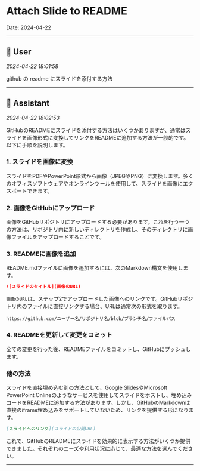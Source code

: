 # Attach Slide to README

Date: 2024-04-22

---

## 👤 User
*2024-04-22 18:01:58*

github の readme にスライドを添付する方法

---

## 🤖 Assistant
*2024-04-22 18:02:53*

GitHubのREADMEにスライドを添付する方法はいくつかありますが、通常はスライドを画像形式に変換してリンクをREADMEに追加する方法が一般的です。以下に手順を説明します。

### 1. スライドを画像に変換
スライドをPDFやPowerPoint形式から画像（JPEGやPNG）に変換します。多くのオフィスソフトウェアやオンラインツールを使用して、スライドを画像にエクスポートできます。

### 2. 画像をGitHubにアップロード
画像をGitHubリポジトリにアップロードする必要があります。これを行う一つの方法は、リポジトリ内に新しいディレクトリを作成し、そのディレクトリに画像ファイルをアップロードすることです。

### 3. READMEに画像を追加
README.mdファイルに画像を追加するには、次のMarkdown構文を使用します。

```markdown
![スライドのタイトル](画像のURL)
```

`画像のURL`は、ステップ2でアップロードした画像へのリンクです。GitHubリポジトリ内のファイルに直接リンクする場合、URLは通常次の形式を取ります。

```
https://github.com/ユーザー名/リポジトリ名/blob/ブランチ名/ファイルパス
```

### 4. READMEを更新して変更をコミット
全ての変更を行った後、READMEファイルをコミットし、GitHubにプッシュします。

### 他の方法
スライドを直接埋め込む別の方法として、Google SlidesやMicrosoft PowerPoint Onlineのようなサービスを使用してスライドをホストし、埋め込みコードをREADMEに追加する方法があります。しかし、GitHubのMarkdownは直接のiframe埋め込みをサポートしていないため、リンクを提供する形になります。

```markdown
[スライドへのリンク](スライドの公開URL)
```

これで、GitHubのREADMEにスライドを効果的に表示する方法がいくつか提供できました。それぞれのニーズや利用状況に応じて、最適な方法を選んでください。

---
